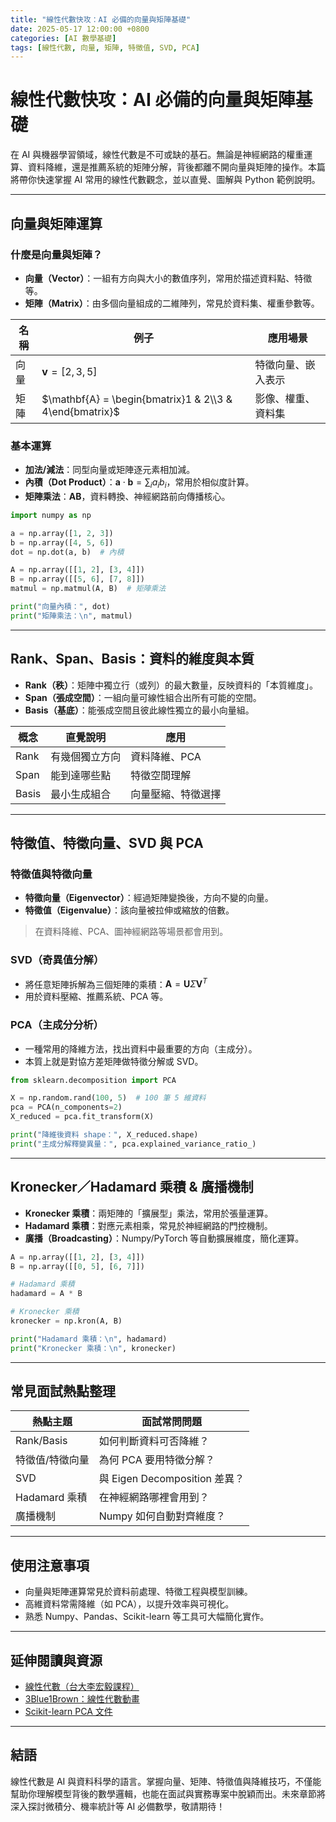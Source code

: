```yaml
---
title: "線性代數快攻：AI 必備的向量與矩陣基礎"
date: 2025-05-17 12:00:00 +0800
categories: [AI 數學基礎]
tags: [線性代數, 向量, 矩陣, 特徵值, SVD, PCA]
---
```


# 線性代數快攻：AI 必備的向量與矩陣基礎

在 AI 與機器學習領域，線性代數是不可或缺的基石。無論是神經網路的權重運算、資料降維，還是推薦系統的矩陣分解，背後都離不開向量與矩陣的操作。本篇將帶你快速掌握 AI 常用的線性代數觀念，並以直覺、圖解與 Python 範例說明。

---

## 向量與矩陣運算

### 什麼是向量與矩陣？

- **向量（Vector）**：一組有方向與大小的數值序列，常用於描述資料點、特徵等。
- **矩陣（Matrix）**：由多個向量組成的二維陣列，常見於資料集、權重參數等。

| 名稱   | 例子           | 應用場景           |
|--------|----------------|--------------------|
| 向量   | $\mathbf{v} = [2, 3, 5]$ | 特徵向量、嵌入表示 |
| 矩陣   | $\mathbf{A} = \begin{bmatrix}1 & 2\\3 & 4\end{bmatrix}$ | 影像、權重、資料集 |

### 基本運算

- **加法/減法**：同型向量或矩陣逐元素相加減。
- **內積（Dot Product）**：$\mathbf{a} \cdot \mathbf{b} = \sum_i a_i b_i$，常用於相似度計算。
- **矩陣乘法**：$\mathbf{A} \mathbf{B}$，資料轉換、神經網路前向傳播核心。

```python
import numpy as np

a = np.array([1, 2, 3])
b = np.array([4, 5, 6])
dot = np.dot(a, b)  # 內積

A = np.array([[1, 2], [3, 4]])
B = np.array([[5, 6], [7, 8]])
matmul = np.matmul(A, B)  # 矩陣乘法

print("向量內積：", dot)
print("矩陣乘法：\n", matmul)
```

---

## Rank、Span、Basis：資料的維度與本質

- **Rank（秩）**：矩陣中獨立行（或列）的最大數量，反映資料的「本質維度」。
- **Span（張成空間）**：一組向量可線性組合出所有可能的空間。
- **Basis（基底）**：能張成空間且彼此線性獨立的最小向量組。

| 概念   | 直覺說明 | 應用 |
|--------|----------|------|
| Rank   | 有幾個獨立方向 | 資料降維、PCA |
| Span   | 能到達哪些點   | 特徵空間理解 |
| Basis  | 最小生成組合   | 向量壓縮、特徵選擇 |

---

## 特徵值、特徵向量、SVD 與 PCA

### 特徵值與特徵向量

- **特徵向量（Eigenvector）**：經過矩陣變換後，方向不變的向量。
- **特徵值（Eigenvalue）**：該向量被拉伸或縮放的倍數。

> 在資料降維、PCA、圖神經網路等場景都會用到。

### SVD（奇異值分解）

- 將任意矩陣拆解為三個矩陣的乘積：$\mathbf{A} = \mathbf{U} \Sigma \mathbf{V}^T$
- 用於資料壓縮、推薦系統、PCA 等。

### PCA（主成分分析）

- 一種常用的降維方法，找出資料中最重要的方向（主成分）。
- 本質上就是對協方差矩陣做特徵分解或 SVD。

```python
from sklearn.decomposition import PCA

X = np.random.rand(100, 5)  # 100 筆 5 維資料
pca = PCA(n_components=2)
X_reduced = pca.fit_transform(X)

print("降維後資料 shape：", X_reduced.shape)
print("主成分解釋變異量：", pca.explained_variance_ratio_)
```

---

## Kronecker／Hadamard 乘積 & 廣播機制

- **Kronecker 乘積**：兩矩陣的「擴展型」乘法，常用於張量運算。
- **Hadamard 乘積**：對應元素相乘，常見於神經網路的門控機制。
- **廣播（Broadcasting）**：Numpy/PyTorch 等自動擴展維度，簡化運算。

```python
A = np.array([[1, 2], [3, 4]])
B = np.array([[0, 5], [6, 7]])

# Hadamard 乘積
hadamard = A * B

# Kronecker 乘積
kronecker = np.kron(A, B)

print("Hadamard 乘積：\n", hadamard)
print("Kronecker 乘積：\n", kronecker)
```

---

## 常見面試熱點整理

| 熱點主題         | 面試常問問題 |
|------------------|-------------|
| Rank/Basis       | 如何判斷資料可否降維？ |
| 特徵值/特徵向量  | 為何 PCA 要用特徵分解？ |
| SVD              | 與 Eigen Decomposition 差異？ |
| Hadamard 乘積    | 在神經網路哪裡會用到？ |
| 廣播機制         | Numpy 如何自動對齊維度？ |

---

## 使用注意事項

* 向量與矩陣運算常見於資料前處理、特徵工程與模型訓練。
* 高維資料常需降維（如 PCA），以提升效率與可視化。
* 熟悉 Numpy、Pandas、Scikit-learn 等工具可大幅簡化實作。

---

## 延伸閱讀與資源

* [線性代數（台大李宏毅課程）](https://www.youtube.com/watch?v=QK_Hv6pG4nE)
* [3Blue1Brown：線性代數動畫](https://www.youtube.com/playlist?list=PLZHQObOWTQDMsr9K-rj53DwVRMYO3t5Yr)
* [Scikit-learn PCA 文件](https://scikit-learn.org/stable/modules/generated/sklearn.decomposition.PCA.html)

---

## 結語

線性代數是 AI 與資料科學的語言。掌握向量、矩陣、特徵值與降維技巧，不僅能幫助你理解模型背後的數學邏輯，也能在面試與實務專案中脫穎而出。未來章節將深入探討微積分、機率統計等 AI 必備數學，敬請期待！
